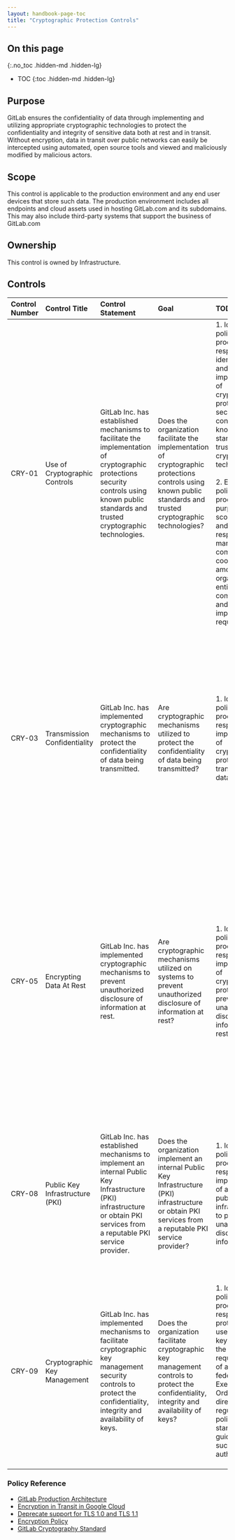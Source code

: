 ```yaml
---
layout: handbook-page-toc
title: "Cryptographic Protection Controls"
---
```


## On this page
{:.no_toc .hidden-md .hidden-lg}

- TOC
{:toc .hidden-md .hidden-lg}

## Purpose
GitLab ensures the confidentiality of data through implementing and utilizing appropriate cryptographic technologies to protect the confidentiality and integrity of sensitive data both at rest and in transit.  Without encryption, data in transit over public networks can easily be intercepted using automated, open source tools and viewed and maliciously modified by malicious actors.

## Scope
This control is applicable to the production environment and any end user devices that store such data. The production environment includes all endpoints and cloud assets used in hosting GitLab.com and its subdomains. This may also include third-party systems that support the business of GitLab.com

## Ownership
This control is owned by Infrastructure.

## Controls

| Control Number | Control Title | Control Statement | Goal | TOD | TOE |
|:---------|:-------------|:------|:-----|:-----|:-----|
| CRY-01 | Use of Cryptographic Controls | GitLab Inc. has established mechanisms to facilitate the implementation of cryptographic protections security controls using known public standards and trusted cryptographic technologies. | Does the organization facilitate the implementation of cryptographic protections controls using known public standards and trusted cryptographic technologies? | 1. Identify policies and procedures responsible for identification and implementation of cryptographic protections security controls using known public standards and trusted cryptographic technologies. <br> <br> 2. Examine policies and procedures for: purpose; scope; roles and responsibilities; management commitment; coordination among organizational entities; compliance; and implementation requirements. | 1. Examine the cryptographic technology used to facilitate cryptographic protections. <br> <br> 2. Examine the logical and physical access controls use to support cryptographic protections (as applicable). <br> <br> 3. Confirm the cryptographic protections used are known and trusted public standard or technology. |
| CRY-03 | Transmission Confidentiality | GitLab Inc. has implemented cryptographic mechanisms to protect the confidentiality of data being transmitted. | Are cryptographic mechanisms utilized to protect the confidentiality of data being transmitted? | 1. Identify policies and procedures responsible for implementation of cryptographic protections of transmitted data. | 1. Examine relevant documentation for configured mechanism settings to support the protection and confidentiality of data being transmitted. <br> <br> 2. Confirm the methods by which the data being transmitted is encrypted and not visible via plain-text by physical means (e.g., by employing protected distribution systems) or by logical means (e.g., employing encryption techniques). |
| CRY-05 | Encrypting Data At Rest | GitLab Inc. has implemented cryptographic mechanisms to prevent unauthorized disclosure of information at rest. | Are cryptographic mechanisms utilized on systems to prevent unauthorized disclosure of information at rest? | 1. Identify policies and procedures responsible for implementation of cryptographic protections to prevent unauthorized disclosure of information at rest. | 1. Examine relevant documentation for configured cryptographic mechanism settings to support the protection of data at rest from unauthorized disclosure. <br> <br> 2. Confirm the methods by which the data at rest is encrypted and not visible via plain-text by confirming configurations or rule sets for firewalls, gateways, intrusion detection/prevention systems, filtering routers, and authenticator content including the use of cryptographic mechanisms and file share scanning. |
| CRY-08 | Public Key Infrastructure (PKI) | GitLab Inc. has established mechanisms to implement an internal Public Key Infrastructure (PKI) infrastructure or obtain PKI services from a reputable PKI service provider. | Does the organization implement an internal Public Key Infrastructure (PKI) infrastructure or obtain PKI services from a reputable PKI service provider? | 1. Identify policies and procedures responsible for implementation of a secure public key infrastructure to prevent unauthorized disclosure of information. | 1. Examine relevant documentation for how to configure a secure PKI or obtain PKI services from a reputable provider to support the protection of data from unauthorized disclosure. <br> <br> 2. Confirm the methods by which the digital certificates are securely created, stored and distributed. |
| CRY-09 | Cryptographic Key Management | GitLab Inc. has implemented mechanisms to facilitate cryptographic key management security controls to protect the confidentiality, integrity and availability of keys. | Does the organization facilitate cryptographic key management controls to protect the confidentiality, integrity and availability of keys? | 1. Identify policies and procedures responsible for protecting a user’s private key by meeting the requirements of applicable federal laws, Executive Orders, directives, regulations, policies, standards, guidance for such authentication. | 1. Examine formal policies, procedures or other relevant documentation to appropriately identify the configuration settings. <br> <br> 2. Pull a population of all configuration settings. <br> <br> 3. Examine a sample set of the automated mechanisms and their configuration settings conducting testing that the mechanisms are operating as intended. |

### Policy Reference
* [GitLab Production Architecture](/handbook/engineering/infrastructure/production/architecture/)
* [Encryption in Transit in Google Cloud](https://cloud.google.com/security/encryption-in-transit/)
* [Deprecate support for TLS 1.0 and TLS 1.1](https://gitlab.com/gitlab-com/gl-security/security-department-meta/issues/202)
* [Encryption Policy](/handbook/security/threat-management/vulnerability-management/encryption-policy.html)
* [GitLab Cryptography Standard](/handbook/security/cryptographic-standard.html)
